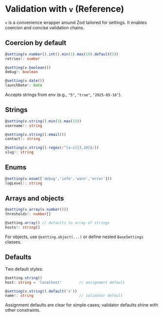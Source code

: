 # Validation with `v` (Reference)

`v` is a convenience wrapper around Zod tailored for settings. It enables coercion and concise validation chains.

## Coercion by default

```ts
@setting(v.number().int().min(1).max(10).default(5))
retries!: number

@setting(v.boolean())
debug!: boolean

@setting(v.date())
launchDate!: Date
```

Accepts strings from env (e.g., `"5"`, `"true"`, `"2025-05-16"`).

## Strings

```ts
@setting(v.string().min(5).max(15))
username!: string

@setting(v.string().email())
contact!: string

@setting(v.string().regex(/^[a-z]{3,10}$/))
slug!: string
```

## Enums

```ts
@setting(v.enum(['debug','info','warn','error']))
logLevel!: string
```

## Arrays and objects

```ts
@setting(v.array(v.number()))
thresholds!: number[]

@setting.array() // defaults to array of strings
hosts!: string[]
```

For objects, use `@setting.object(...)` or define nested `BaseSettings` classes.

## Defaults

Two default styles:

```ts
@setting.string()
host: string = 'localhost'        // assignment default

@setting(v.string().default('x'))
name!: string                     // validator default
```

Assignment defaults are clear for simple cases; validator defaults shine with other constraints.
